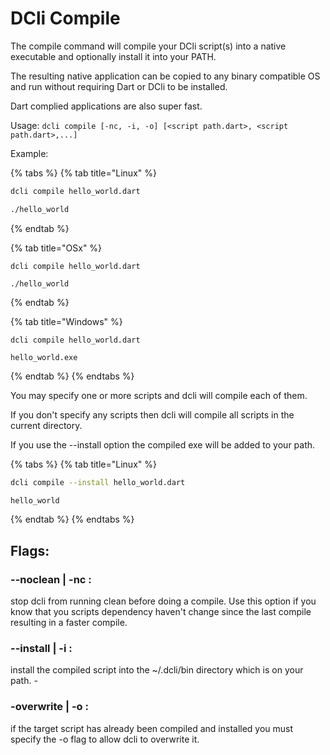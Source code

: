 # DCli Compile

The compile command will compile your DCli script\(s\) into a native executable and optionally install it into your PATH.

The resulting native application can be copied to any binary compatible OS and run without requiring Dart or DCli to be installed.

Dart complied applications are also super fast.

Usage: `dcli compile [-nc, -i, -o] [<script path.dart>, <script path.dart>,...]`

Example:

{% tabs %}
{% tab title="Linux" %}
```bash
dcli compile hello_world.dart

./hello_world
```
{% endtab %}

{% tab title="OSx" %}
```text
dcli compile hello_world.dart

./hello_world
```
{% endtab %}

{% tab title="Windows" %}
```text
dcli compile hello_world.dart

hello_world.exe
```
{% endtab %}
{% endtabs %}

You may specify one or more scripts and dcli will compile each of them.

If you don't specify any scripts then dcli will compile all scripts in the current directory.

If you use the --install option the compiled exe will be added to your path.

{% tabs %}
{% tab title="Linux" %}
```bash
dcli compile --install hello_world.dart

hello_world
```
{% endtab %}
{% endtabs %}

## Flags:

### --noclean \| -nc :

stop dcli from running clean before doing a compile. Use this option if you know that you scripts dependency haven't change since the last compile resulting in a faster compile.

### --install \| -i :

install the compiled script into the ~/.dcli/bin directory which is on your path. -

### -overwrite \| -o :

if the target script has already been compiled and installed you must specify the -o flag to allow dcli to overwrite it.


